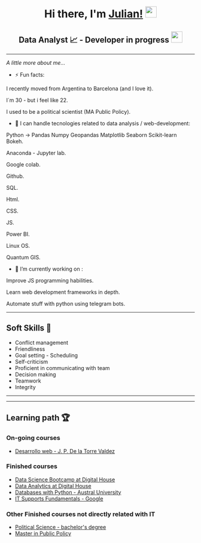 

<h1 align='center'>Hi there, I'm <a href="https://github.com/jgarcianagy"> Julian!</a> <img src="https://raw.githubusercontent.com/MartinHeinz/MartinHeinz/master/wave.gif" width="30px"> </h1>
<h2 align='center' style='text-transform:italic;'>Data Analyst &#x1f4c8;  - Developer in progress&nbsp;<img src="https://media.giphy.com/media/ne3xrYlWtQFtC/giphy.gif" width="30"> </h2> 

---
*A little more about me…*


- ⚡ Fun facts:

I recently moved from Argentina to Barcelona (and I love it).

I´m 30 - but i feel like 22.

I used to be a political scientist (MA Public Policy).


- 🌱 I can handle tecnologies related to data analysis / web-development:

Python -> Pandas Numpy Geopandas Matplotlib Seaborn Scikit-learn Bokeh. 

Anaconda - Jupyter lab.

Google colab.

Github.



SQL.

Html.

CSS.

JS.

Power BI.

Linux OS.

Quantum GIS.


- 🔭 I’m currently working on :

Improve JS programming habilities.

Learn web development frameworks in depth.

Automate stuff with python using telegram bots.

______
## Soft Skills 👯

* Conflict management
* Friendliness
* Goal setting - Scheduling
* Self-criticism
* Proficient in communicating with team 
* Decision making
* Teamwork
* Integrity
______

______
## Learning path 🏆
### On-going courses
* <a href="https://www.udemy.com/course/desarrollo-web-completo-con-html5-css3-js-php-y-mysql/">Desarrollo web - J. P. De la Torre Valdez</a>


### Finished courses
* <a href="https://www.digitalhouse.com/ar/curso/data-science">Data Science Bootcamp at Digital House</a>
* <a href="https://www.digitalhouse.com/ar/curso/data-analytics">Data Analytics at Digital House</a>
* <a href="https://www.linkedin.com/in/jgarcianagy/detail/treasury/education:675796525/?entityUrn=urn%3Ali%3Afsd_profileTreasuryMedia%3A(ACoAACLw4yEBgL8ic4-__Bpg56cWmV2aLZI-QQM%2C1599502603494)&section=education%3A675796525&treasuryCount=1"> Databases with Python - Austral University </a>
* <a href="https://www.coursera.org/professional-certificates/google-it-support">IT Supports Fundamentals - Google</a>

### Other Finished courses not directly related with IT

* <a href="http://www.sociales.uba.ar/carreras/ciencia-politica/">Political Science - bachelor's degree</a>
* <a href="https://www.utdt.edu/ver_contenido.php?id_contenido=796&id_item_menu=1877">Master in Public Policy</a>

<!--
**jgarcianagy/jgarcianagy** is a ✨ _special_ ✨ repository because its `README.md` (this file) appears on your GitHub profile.

Here are some ideas to get you started:

- 🔭 I’m currently working on ...
- 🌱 I’m currently learning ...
- 👯 I’m looking to collaborate on ...
- 🤔 I’m looking for help with ...
- 💬 Ask me about ...
- 📫 How to reach me: ...
- 😄 Pronouns: ...
- ⚡ Fun fact: ...
-->
